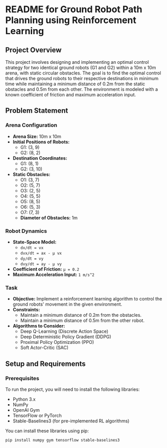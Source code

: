 # README for Ground Robot Path Planning using Reinforcement Learning

## Project Overview

This project involves designing and implementing an optimal control strategy for two identical ground robots (G1 and G2) within a 10m x 10m arena, with static circular obstacles. The goal is to find the optimal control that drives the ground robots to their respective destinations in minimum time while maintaining a minimum distance of 0.2m from the static obstacles and 0.5m from each other. The environment is modeled with a known coefficient of friction and maximum acceleration input.

## Problem Statement

### Arena Configuration
- **Arena Size:** 10m x 10m
- **Initial Positions of Robots:**
  - G1: (3, 9)
  - G2: (8, 2)
- **Destination Coordinates:**
  - G1: (8, 1)
  - G2: (3, 10)
- **Static Obstacles:**
  - O1: (3, 7)
  - O2: (5, 7)
  - O3: (2, 5)
  - O4: (5, 5)
  - O5: (8, 5)
  - O6: (5, 3)
  - O7: (7, 3)
  - **Diameter of Obstacles:** 1m

### Robot Dynamics
- **State-Space Model:**
  - `dx/dt = vx`
  - `dvx/dt = ax - μ vx`
  - `dy/dt = vy`
  - `dvy/dt = ay - μ vy`
- **Coefficient of Friction:** `μ = 0.2`
- **Maximum Acceleration Input:** `1 m/s^2`


### Task
- **Objective:** Implement a reinforcement learning algorithm to control the ground robots' movement in the given environment.
- **Constraints:** 
  - Maintain a minimum distance of 0.2m from the obstacles.
  - Maintain a minimum distance of 0.5m from the other robot.
- **Algorithms to Consider:**
  - Deep Q-Learning (Discrete Action Space)
  - Deep Deterministic Policy Gradient (DDPG)
  - Proximal Policy Optimization (PPO)
  - Soft Actor-Critic (SAC)

## Setup and Requirements

### Prerequisites
To run the project, you will need to install the following libraries:

- Python 3.x
- NumPy
- OpenAI Gym
- TensorFlow or PyTorch
- Stable-Baselines3 (for pre-implemented RL algorithms)

You can install these libraries using pip:

```bash
pip install numpy gym tensorflow stable-baselines3
